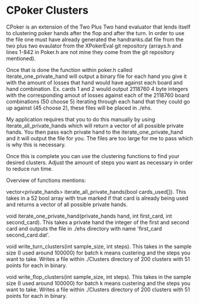 # CPoker Clusters

CPoker is an extension of the Two Plus Two hand evaluator that lends itself to clustering poker hands after the flop and after the turn.
In order to use the file one must have already generated the handranks.dat file from the two plus two evaulator from the XPokerEval git repository (arrays.h and lines 1-842 in Poker.h are not mine they come from the git repository mentioned).

Once that is done the function within poker.h called iterate_one_private_hand will output a binary file for each hand you give it with the amount of losses that hand would have against each board and hand combination. Ex. cards 1 and 2 would output 2118760 4 byte integers with the corresponding amout of losses against each of the 2118760 board combinations (50 choose 5) iterating through each hand that they could go up against (45 choose 2), these files will be placed in ./ehs.

My application requires that you to do this manually by using iterate_all_private_hands which will return a vector of all possible private hands. You then pass each private hand to the iterate_one_private_hand and it will output the file for you. The files are too large for me to pass which is why this is necessary.

Once this is complete you can use the clustering functions to find your desired clusters. Adjust the amount of steps you want as necessary in order to reduce run time.

Overview of functions mentions:

vector<private_hands> iterate_all_private_hands(bool cards_used[]). This takes in a 52 bool array with true marked if that card is already being used and returns a vector of all possible private hands.

void iterate_one_private_hand(private_hands hand, int first_card, int second_card). This takes a private hand the integer of the first and second card and outputs the file in ./ehs directory with name 'first_card second_card.dat'.

void write_turn_clusters(int sample_size, int steps). This takes in the sample size (I used around 100000) for batch k means custering and the steps you want to take. Writes a file within ./Clusters directory of 200 clusters with 51 points for each in binary.

void write_flop_clusters(int sample_size, int steps). This takes in the sample size (I used around 100000) for batch k means custering and the steps you want to take. Writes a file within ./Clusters directory of 200 clusters with 51 points for each in binary.

